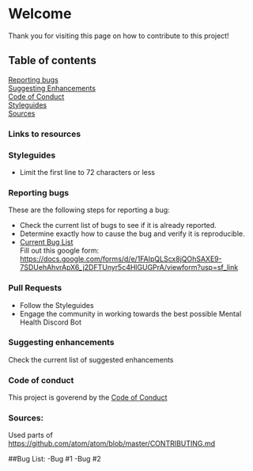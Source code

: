 # Welcome

Thank you for visiting this page on how to contribute to this project!

## Table of contents
[Reporting bugs](#reporting-bugs)  
[Suggesting Enhancements](#suggesting-enhancements)  
[Code of Conduct](#code-of-conduct)  
[Styleguides](#styleguides)  
[Sources](#sources)  

### Links to resources

### Styleguides
- Limit the first line to 72 characters or less

### Reporting bugs
These are the following steps for reporting a bug:
- Check the current list of bugs to see if it is already reported.
- Determine exactly how to cause the bug and verify it is reproducible.
- [Current Bug List](#bug-list)  
Fill out this google form: https://docs.google.com/forms/d/e/1FAIpQLScx8jQOhSAXE9-7SDUehAhvrApX6_j2DFTUnyr5c4HlGUGPrA/viewform?usp=sf_link

### Pull Requests
- Follow the Styleguides
- Engage the community in working towards the best possible Mental Health Discord Bot

### Suggesting enhancements
Check the current list of suggested enhancements

### Code of conduct
 This project is goverend by the [Code of Conduct](CODE_OF_CONDUCT.md)

### Sources:
Used parts of https://github.com/atom/atom/blob/master/CONTRIBUTING.md

##Bug List: 
-Bug #1
-Bug #2

